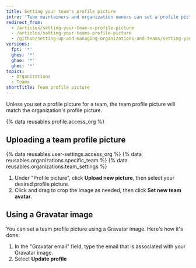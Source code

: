 ```yaml
---
title: Setting your team's profile picture
intro: 'Team maintainers and organization owners can set a profile picture for a team, which is displayed on the team''s page.'
redirect_from:
  - /articles/setting-your-team-s-profile-picture
  - /articles/setting-your-teams-profile-picture
  - /github/setting-up-and-managing-organizations-and-teams/setting-your-teams-profile-picture
versions:
  fpt: '*'
  ghes: '*'
  ghae: '*'
  ghec: '*'
topics:
  - Organizations
  - Teams
shortTitle: Team profile picture
---
```

Unless you set a profile picture for a team, the team profile picture will match the organization's profile picture.

{% data reusables.profile.access_org %}

## Uploading a team profile picture

{% data reusables.user-settings.access_org %}
{% data reusables.organizations.specific_team %}
{% data reusables.organizations.team_settings %}
1. Under "Profile picture", click **Upload new picture**, then select your desired profile picture.
1. Click and drag to crop the image as needed, then click **Set new team avatar**.

## Using a Gravatar image
You can set a team profile picture using a Gravatar image. Here's how it's done:
1. In the "Gravatar email" field, type the email that is associated with your Gravatar image.
1. Select **Update profile**
